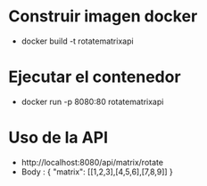 # Construir imagen docker
- docker build -t rotatematrixapi
# Ejecutar el contenedor
- docker run -p 8080:80 rotatematrixapi
# Uso de la API
- http://localhost:8080/api/matrix/rotate
- Body : {
    "matrix": [[1,2,3],[4,5,6],[7,8,9]]
  }

